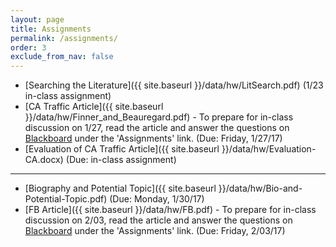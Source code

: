 ```yaml
---
layout: page
title: Assignments 
permalink: /assignments/
order: 3
exclude_from_nav: false 
---
```


* [Searching the Literature]({{ site.baseurl }}/data/hw/LitSearch.pdf) (1/23 in-class assignment)
* [CA Traffic Article]({{ site.baseurl }}/data/hw/Finner_and_Beauregard.pdf) - To prepare for in-class discussion on 1/27, read the article and answer the questions on [Blackboard](http://easternct.blackboard.com) under the 'Assignments' link. (Due: Friday, 1/27/17)
* [Evaluation of CA Traffic Article]({{ site.baseurl }}/data/hw/Evaluation-CA.docx) (Due: in-class assignment)

***
* [Biography and Potential Topic]({{ site.baseurl }}/data/hw/Bio-and-Potential-Topic.pdf) (Due: Monday, 1/30/17)
* [FB Article]({{ site.baseurl }}/data/hw/FB.pdf) - To prepare for in-class discussion on 2/03, read the article and answer the questions on [Blackboard](http://easternct.blackboard.com) under the 'Assignments' link. (Due: Friday, 2/03/17)
